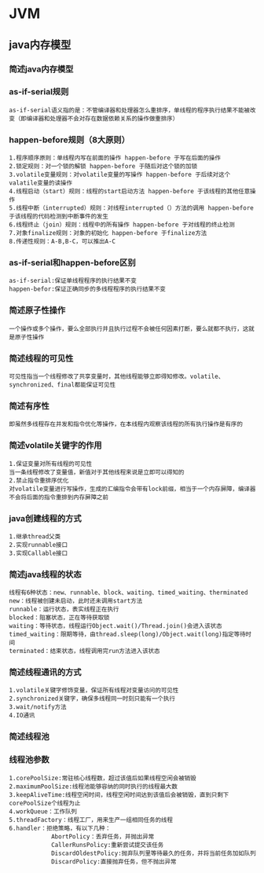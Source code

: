 # JVM

##  java内存模型

### 简述java内存模型
    

### as-if-serial规则
    as-if-serial语义指的是：不管编译器和处理器怎么重排序，单线程的程序执行结果不能被改变（即编译器和处理器不会对存在数据依赖关系的操作做重排序）

### happen-before规则（8大原则）
    1.程序顺序原则：单线程内写在前面的操作 happen-before 于写在后面的操作
    2.锁定规则：对一个锁的解锁 happen-before 于随后对这个锁的加锁
    3.volatile变量规则：对volatile变量的写操作 happen-before 于后续对这个valatile变量的读操作
    4.线程启动（start）规则：线程的start启动方法 happen-before 于该线程的其他任意操作
    5.线程中断（interrupted）规则：对线程interrupted（）方法的调用 happen-before 于该线程的代码检测到中断事件的发生
    6.线程终止（join）规则：线程中的所有操作 happen-before 于对线程的终止检测
    7.对象finalize规则：对象的初始化 happen-before 于finalize方法
    8.传递性规则：A-B,B-C，可以推出A-C

### as-if-serial和happen-before区别
    as-if-serial:保证单线程程序的执行结果不变
    happen-befor:保证正确同步的多线程程序的执行结果不变

### 简述原子性操作
    一个操作或多个操作，要么全部执行并且执行过程不会被任何因素打断，要么就都不执行，这就是原子性操作

### 简述线程的可见性
    可见性指当一个线程修改了共享变量时，其他线程能够立即得知修改。volatile、synchronized、final都能保证可见性

### 简述有序性
    即虽然多线程存在并发和指令优化等操作，在本线程内观察该线程的所有执行操作是有序的
    
### 简述volatile关键字的作用
    1.保证变量对所有线程的可见性
    当一条线程修改了变量值，新值对于其他线程来说是立即可以得知的
    2.禁止指令重排序优化
    对volatile变量进行写操作，生成的汇编指令会带有lock前缀，相当于一个内存屏障，编译器不会将后面的指令重排到内存屏障之前
    
### java创建线程的方式
    1.继承thread父类
    2.实现runnable接口
    3.实现Callable接口
    
### 简述java线程的状态
    线程有6种状态：new、runnable、block、waiting、timed_waiting、therminated
    new：线程被创建未启动，此时还未调用start方法
    runnable：运行状态，表实线程正在执行
    blocked：阻塞状态，正在等待获取锁
    waiting：等待状态，线程运行Object.wait()/Thread.join()会进入该状态
    timed_waiting：限期等待，由thread.sleep(long)/Object.wait(long)指定等待时间
    terminated：结束状态，线程调用完run方法进入该状态
    
### 简述线程通讯的方式
    1.volatile关键字修饰变量，保证所有线程对变量访问的可见性
    2.synchronized关键字，确保多线程同一时刻只能有一个执行
    3.wait/notify方法
    4.IO通讯
    
### 简述线程池
    
### 线程池参数
    1.corePoolSize:常驻核心线程数，超过该值后如果线程空闲会被销毁
    2.maximumPoolSize:线程池能够容纳的同时执行的线程最大数
    3.keepAliveTime:线程空闲时间，线程空闲时间达到该值后会被销毁，直到只剩下corePoolSize个线程为止
    4.workQueue：工作队列
    5.threadFactory：线程工厂，用来生产一组相同任务的线程
    6.handler：拒绝策略，有以下几种：
                AbortPolicy：丢弃任务，并抛出异常
                CallerRunsPolicy:重新尝试提交该任务
                DiscardOldestPolicy:抛弃队列里等待最久的任务，并将当前任务加如队列
                DiscardPolicy:直接抛弃任务，但不抛出异常
                
### 